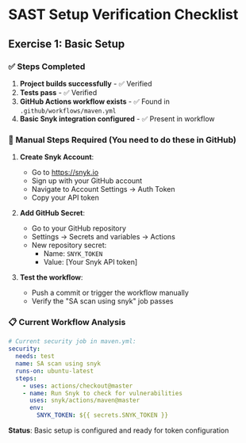 # SAST Setup Verification Checklist

## Exercise 1: Basic Setup

### ✅ Steps Completed
1. **Project builds successfully** - ✅ Verified
2. **Tests pass** - ✅ Verified  
3. **GitHub Actions workflow exists** - ✅ Found in `.github/workflows/maven.yml`
4. **Basic Snyk integration configured** - ✅ Present in workflow

### 🔧 Manual Steps Required (You need to do these in GitHub)

1. **Create Snyk Account**:
   - Go to https://snyk.io
   - Sign up with your GitHub account
   - Navigate to Account Settings → Auth Token
   - Copy your API token

2. **Add GitHub Secret**:
   - Go to your GitHub repository
   - Settings → Secrets and variables → Actions
   - New repository secret:
     - Name: `SNYK_TOKEN`
     - Value: [Your Snyk API token]

3. **Test the workflow**:
   - Push a commit or trigger the workflow manually
   - Verify the "SA scan using snyk" job passes

### 📋 Current Workflow Analysis
```yaml
# Current security job in maven.yml:
security:
  needs: test
  name: SA scan using snyk
  runs-on: ubuntu-latest
  steps:
    - uses: actions/checkout@master
    - name: Run Snyk to check for vulnerabilities
      uses: snyk/actions/maven@master
      env:
        SNYK_TOKEN: ${{ secrets.SNYK_TOKEN }}
```

**Status**: Basic setup is configured and ready for token configuration
